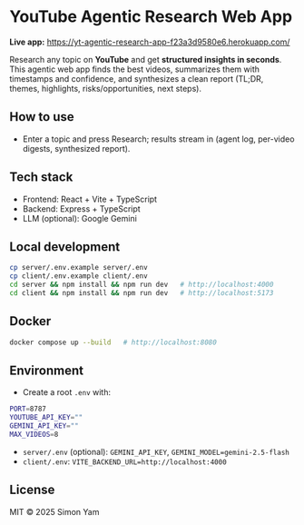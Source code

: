 # YouTube Agentic Research Web App

**Live app:** https://yt-agentic-research-app-f23a3d9580e6.herokuapp.com/

Research any topic on **YouTube** and get **structured insights in seconds**.
This agentic web app finds the best videos, summarizes them with timestamps and confidence, and synthesizes a clean report (TL;DR, themes, highlights, risks/opportunities, next steps).

## How to use
- Enter a topic and press Research; results stream in (agent log, per-video digests, synthesized report).

## Tech stack
- Frontend: React + Vite + TypeScript
- Backend: Express + TypeScript
- LLM (optional): Google Gemini

## Local development
```bash
cp server/.env.example server/.env
cp client/.env.example client/.env
cd server && npm install && npm run dev   # http://localhost:4000
cd client && npm install && npm run dev   # http://localhost:5173
```

## Docker
```bash
docker compose up --build   # http://localhost:8080
```

## Environment
- Create a root `.env` with:
```bash
PORT=8787
YOUTUBE_API_KEY=""
GEMINI_API_KEY=""
MAX_VIDEOS=8
```
- `server/.env` (optional): `GEMINI_API_KEY`, `GEMINI_MODEL=gemini-2.5-flash`
- `client/.env`: `VITE_BACKEND_URL=http://localhost:4000`

## License
MIT © 2025 Simon Yam
